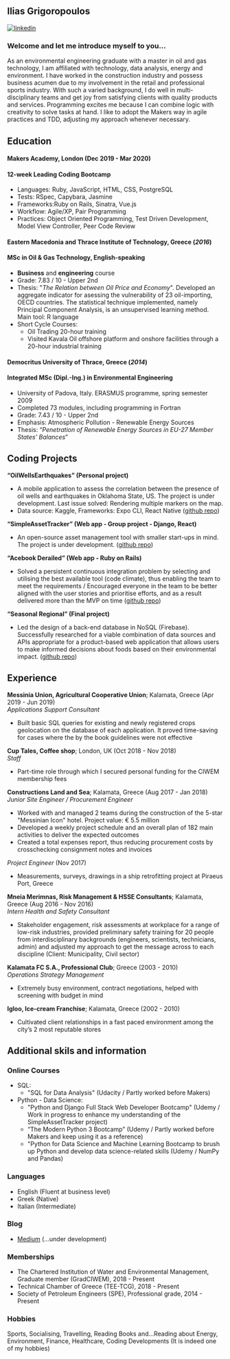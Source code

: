 ## Ilias Grigoropoulos

<p align="left">
  <a href="https://www.linkedin.com/in/iliasgrigoro/" rel="nofollow noreferrer">
    <img src="https://i.stack.imgur.com/gVE0j.png" alt="linkedin"></a>
</p>

### Welcome and let me introduce myself to you...

As an environmental engineering graduate with a master in oil and gas technology, I am affiliated with technology, data analysis, energy and environment. I have worked in the construction industry and possess business acumen due to my involvement in the retail and professional sports industry. With such a varied background, I do well in multi-disciplinary teams and get joy from satisfying clients with quality products and services. Programming excites me because I can combine logic with creativity to solve tasks at hand. I like to adopt the Makers way in agile practices and TDD, adjusting my approach whenever necessary.

## Education

#### Makers Academy, London (Dec 2019 - Mar 2020)

#### 12-week Leading Coding Bootcamp
- Languages: Ruby, JavaScript, HTML, CSS, PostgreSQL
- Tests: RSpec, Capybara, Jasmine
- Frameworks:Ruby on Rails, Sinatra, Vue.js
- Workflow: Agile/XP, Pair Programming
- Practices: Object Oriented Programming, Test Driven Development, Model View Controller, Peer Code Review

#### Eastern Macedonia and Thrace Institute of Technology, Greece (*2016*)

#### MSc in Oil & Gas Technology, English-speaking
- **Business** and **engineering** course
- Grade: 7.83 / 10 - Upper 2nd
- Thesis: "*The Relation between Oil Price and Economy*". Developed an aggregate indicator for asessing the vulnerability of 23 oil-importing, OECD countries. The statistical technique implemented, namely Principal Component Analysis, is an unsupervised learning method. Main tool: R language
- Short Cycle Courses:
  - Oil Trading 20-hour training
  - Visited Kavala Oil offshore platform and onshore facilities through a 20-hour industrial training

#### Democritus University of Thrace, Greece (*2014*)

#### Integrated MSc (Dipl.-Ing.) in Environmental Engineering
- University of Padova, Italy. ERASMUS programme, spring semester 2009
- Completed 73 modules, including programming in Fortran
- Grade: 7.43 / 10 - Upper 2nd
- Emphasis: Atmospheric Pollution - Renewable Energy Sources
- Thesis: “*Penetration of Renewable Energy Sources in EU-27 Member States’ Balances*”

## Coding Projects

**“OilWellsEarthquakes” (Personal project)**
- A mobile application to assess the correlation between the presence of oil wells and earthquakes in Oklahoma State, US. The project is under development. Last issue solved: Rendering multiple markers on the map.
- Data source: Kaggle, Frameworks: Expo CLI, React Native ([github repo](https://github.com/IliasMariosG/OilWellsEarthquakes))

**“SimpleAssetTracker” (Web app - Group project - Django, React)**
- An open-source asset management tool with smaller start-ups in mind. The project is under development. ([github repo](https://github.com/makersacademy/simpleassettracker))

**“Acebook Derailed” (Web app - Ruby on Rails)**
- Solved a persistent continuous integration problem by selecting and utilising the best available tool (code climate), thus enabling the team to meet the requirements / Encouraged everyone in the team to be better aligned with the user stories and  prioritise efforts, and as a result delivered more than the MVP on time ([github repo](https://github.com/IliasMariosG/acebook-derailed))

**“Seasonal Regional” (Final project)**
- Led the design of a back-end database in NoSQL (Firebase). Successfully researched for a viable combination of data sources and APIs appropriate for a product-based web application that allows users to make informed decisions about foods based on their environmental impact. ([github repo](https://github.com/IliasMariosG/seasonal-and-regional))

## Experience

**Messinia Union, Agricultural Cooperative Union**; Kalamata, Greece (Apr 2019 - Jun 2019)    
*Applications Support Consultant*  
- Built basic SQL queries for existing and newly registered crops geolocation on the database of each application. It proved time-saving for cases where the by the book guidelines were not effective

**Cup Tales, Coffee shop**; London, UK (Oct 2018 - Nov 2018)    
*Staff*
- Part-time role through which I secured personal funding for the CIWEM membership fees

**Constructions Land and Sea**; Kalamata, Greece (Aug 2017 - Jan 2018)   
*Junior Site Engineer / Procurement Engineer*  
- Worked with and managed 2 teams during the construction of the 5-star "Messinian Icon" hotel. Project value: € 5.5 million
- Developed a weekly project schedule and an overall plan of 182 main activities to deliver the expected outcomes
- Created a total expenses report, thus reducing procurement costs by crosschecking consignment notes and invoices

*Project Engineer* (Nov 2017)
- Measurements, surveys, drawings in a ship retrofitting project at Piraeus Port, Greece

**Mneia Merimnas, Risk Management & HSSE Consultants**; Kalamata, Greece (Aug 2016 - Nov 2016)    
*Intern Health and Safety Consultant*
- Stakeholder engagement, risk assessments at workplace for a range of low-risk industries, provided preliminary safety training for 20 people from interdisciplinary backgrounds (engineers, scientists, technicians, admin) and adjusted my approach to get the message across to each discipline (Client: Municipality, Civil sector)

**Kalamata FC S.A., Professional Club**; Greece (2003 - 2010)    
*Operations Strategy Management*
- Extremely busy environment, contract negotiations, helped with screening with budget in mind

**Igloo, Ice-cream Franchise**; Kalamata, Greece (2002 - 2010)
- Cultivated client relationships in a fast paced environment among the city’s 2 most reputable stores

## Additional skils and information
### Online Courses
- SQL:
  - "SQL for Data Analysis" (Udacity / Partly worked before Makers)
- Python - Data Science:
  - "Python and Django Full Stack Web Developer Bootcamp" (Udemy / Work in progress to enhance my understanding of the SimpleAssetTracker project)
  - “The Modern Python 3 Bootcamp” (Udemy / Partly worked before Makers and keep using it as a reference)
  - "Python for Data Science and Machine Learning Bootcamp to brush up Python and develop data science-related skills (Udemy / NumPy and Pandas)

### Languages
- English (Fluent at business level)
- Greek (Native)
- Italian (Intermediate)

### Blog
- [Medium](https://medium.com/@ilias_grigorop2) (...under development)

### Memberships
- The Chartered Institution of Water and Environmental Management, Graduate member (GradCIWEM), 2018 - Present
- Technical Chamber of Greece (TEE-TCG), 2018 - Present
- Society of Petroleum Engineers (SPE), Professional grade, 2014 - Present

### Hobbies

Sports, Socialising, Travelling, Reading Books and...Reading about Energy, Environment, Finance, Healthcare, Coding Developments (It is indeed one of my hobbies)
